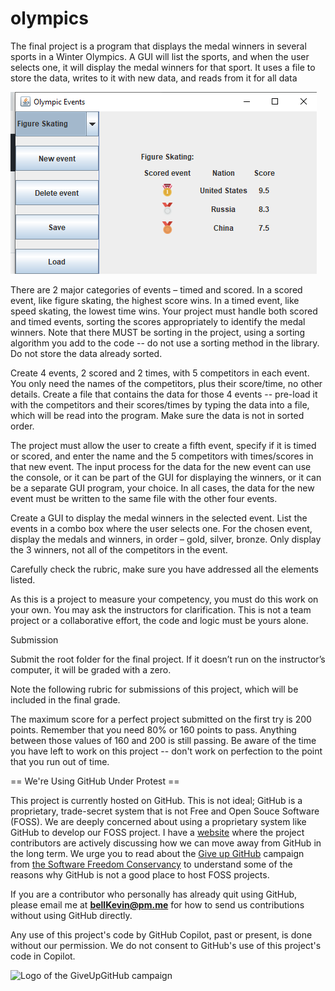 # olympics

The final project is a program that displays the medal winners in several sports in a Winter Olympics. A GUI will list the sports, and when the user selects one, it will display the medal winners for that sport. It uses a file to store the data, writes to it with new data, and reads from it for all data

![olympics](https://github.com/bell-kevin/olympics/blob/main/olympics.PNG)

There are 2 major categories of events – timed and scored. In a scored event, like figure skating, the highest score wins. In a timed event, like speed skating, the lowest time wins. Your project must handle both scored and timed events, sorting the scores appropriately to identify the medal winners. Note that there MUST be sorting in the project, using a sorting algorithm you add to the code -- do not use a sorting method in the library. Do not store the data already sorted.

Create 4 events, 2 scored and 2 times, with 5 competitors in each event. You only need the names of the competitors, plus their score/time, no other details. Create a file that contains the data for those 4 events -- pre-load it with the competitors and their scores/times by typing the data into a file, which will be read into the program. Make sure the data is not in sorted order.

The project must allow the user to create a fifth event, specify if it is timed or scored, and enter the name and the 5 competitors with times/scores in that new event. The input process for the data for the new event can use the console, or it can be part of the GUI for displaying the winners, or it can be a separate GUI program, your choice. In all cases, the data for the new event must be written to the same file with the other four events.

Create a GUI to display the medal winners in the selected event. List the events in a combo box where the user selects one. For the chosen event, display the medals and winners, in order – gold, silver, bronze. Only display the 3 winners, not all of the competitors in the event.

Carefully check the rubric, make sure you have addressed all the elements listed.

As this is a project to measure your competency, you must do this work on your own. You may ask the instructors for clarification. This is not a team project or a collaborative effort, the code and logic must be yours alone.

Submission

Submit the root folder for the final project. If it doesn’t run on the instructor’s computer, it will be graded with a zero.

Note the following rubric for submissions of this project, which will be included in the final grade.

The maximum score for a perfect project submitted on the first try is 200 points. Remember that you need 80% or 160 points to pass. Anything between those values of 160 and 200 is still passing. Be aware of the time you have left to work on this project -- don't work on perfection to the point that you run out of time.

== We're Using GitHub Under Protest ==

This project is currently hosted on GitHub.  This is not ideal; GitHub is a
proprietary, trade-secret system that is not Free and Open Souce Software
(FOSS).  We are deeply concerned about using a proprietary system like GitHub
to develop our FOSS project. I have a [website](https://bellKevin.me) where the
project contributors are actively discussing how we can move away from GitHub
in the long term.  We urge you to read about the [Give up GitHub](https://GiveUpGitHub.org) campaign 
from [the Software Freedom Conservancy](https://sfconservancy.org) to understand some of the reasons why GitHub is not 
a good place to host FOSS projects.

If you are a contributor who personally has already quit using GitHub, please
email me at **bellKevin@pm.me** for how to send us contributions without
using GitHub directly.

Any use of this project's code by GitHub Copilot, past or present, is done
without our permission.  We do not consent to GitHub's use of this project's
code in Copilot.

![Logo of the GiveUpGitHub campaign](https://sfconservancy.org/img/GiveUpGitHub.png)
